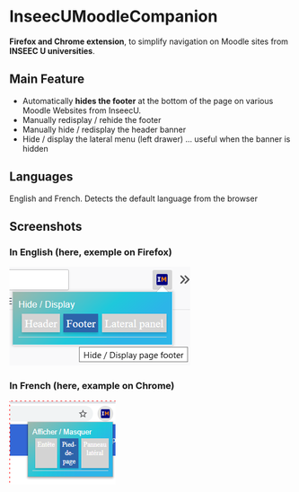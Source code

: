 # InseecUMoodleCompanion
**Firefox and Chrome extension**, to simplify navigation on Moodle sites from **INSEEC U universities**.

## Main Feature
* Automatically **hides the footer** at the bottom of the page on various Moodle Websites from InseecU.
* Manually redisplay / rehide the footer
* Manually hide / redisplay the header banner
* Hide / display the lateral menu (left drawer) ... useful when the banner is hidden

## Languages
English and French.
Detects the default language from the browser

## Screenshots

### In English (here, exemple on Firefox)

![InseecU Moodle Companion in English](/screenshots/inseecUMoodleCompanion-en.png)

### In French (here, example on Chrome)

![InseecU Moodle Companion in French](/screenshots/inseecUMoodleCompanion-fr.png)
